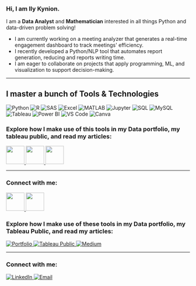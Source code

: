 ### Hi, I am Ily Kynion.  

I am a <b>Data Analyst</b> and <b>Mathematician</b> interested in all things Python and data-driven problem solving!</span>

- I am currently working on a meeting analyzer that generates a real-time engagement dashboard to track meetings' efficiency.
- I recently developed a Python/NLP tool that automates report generation, reducing and reports writing time.
- I am eager to collaborate on projects that apply programming, ML, and visualization to support decision-making.  

---

## I master a bunch of Tools & Technologies

<p align="left">
 <img src="https://img.shields.io/badge/-Python-3776AB?style=for-the-badge&logo=python&logoColor=white" title="Python" alt="Python" />
 <img src="https://img.shields.io/badge/-R-276DC3?style=for-the-badge&logo=r&logoColor=white" title="R" alt="R" />
 <img src="https://img.shields.io/badge/-SAS-1C4E80?style=for-the-badge&logo=sas&logoColor=white" title="SAS" alt="SAS" />
 <img src="https://img.shields.io/badge/-Excel-217346?style=for-the-badge&logo=microsoft-excel&logoColor=white" title="Microsoft Excel" alt="Excel" />
 <img src="https://img.shields.io/badge/-MATLAB-0076A8?style=for-the-badge&logo=mathworks&logoColor=white" title="MATLAB" alt="MATLAB" />
 <img src="https://img.shields.io/badge/-Jupyter-F37626?style=for-the-badge&logo=jupyter&logoColor=white" title="Jupyter Notebook" alt="Jupyter" />
 <img src="https://img.shields.io/badge/-SQL-4479A1?style=for-the-badge&logo=mysql&logoColor=white" title="SQL" alt="SQL" />
 <img src="https://img.shields.io/badge/-MySQL-4479A1?style=for-the-badge&logo=mysql&logoColor=white" title="MySQL" alt="MySQL" />
 <img src="https://img.shields.io/badge/-Tableau-E97627?style=for-the-badge&logo=tableau&logoColor=white" title="Tableau" alt="Tableau" />
 <img src="https://img.shields.io/badge/-Power%20BI-F2C811?style=for-the-badge&logo=powerbi&logoColor=black" title="Power BI" alt="Power BI" />
 <img src="https://img.shields.io/badge/-VS%20Code-007ACC?style=for-the-badge&logo=visual-studio-code&logoColor=white" title="Visual Studio Code" alt="VS Code" />
 <img src="https://img.shields.io/badge/-Canva-00C4CC?style=for-the-badge&logo=canva&logoColor=white" title="Canva" alt="Canva" />
</p>

### Explore how I make use of this tools in my Data portfolio, my tableau public, and read my articles:

<a href="https://your-portfolio-link.com">
  <img src="https://cdn.jsdelivr.net/gh/devicons/devicon/icons/html5/html5-original.svg" width="50" height="50"/>
</a>
<a href="https://public.tableau.com/app/profile/ily.kynion.coulibaly/vizzes">
  <img src="https://cdn.worldvectorlogo.com/logos/tableau-software.svg" width="50" height="50"/>
</a>
<a href="https://medium.com/@k.ilycoulibaly">
  <img src="https://upload.wikimedia.org/wikipedia/commons/e/ec/Medium_logo_Monogram.svg" width="50" height="50"/>
</a>

---

### Connect with me: 

<a href="https://www.linkedin.com/in/ily-kynion-coulibaly-05602a189/">
  <img src="https://cdn.jsdelivr.net/gh/devicons/devicon/icons/linkedin/linkedin-original.svg" width="50" height="50"/>
</a>
<a href="mailto:icoulibaly1@babson.edu">
    <img src="https://img.icons8.com/color/48/microsoft-outlook-2019.png" width="50" height="50"/>
  </a>

</p>

### Explore how I make use of these tools in my Data portfolio, my Tableau Public, and read my articles:

<p align="left">
  <a href="https://your-portfolio-link.com">
    <img src="https://img.shields.io/badge/-Portfolio-000000?style=for-the-badge&logo=notion&logoColor=white" title="Data Portfolio" alt="Portfolio" />
  </a>
  <a href="https://public.tableau.com/app/profile/ily.kynion.coulibaly/vizzes">
    <img src="https://img.shields.io/badge/-Tableau%20Public-E97627?style=for-the-badge&logo=tableau&logoColor=white" title="Tableau Public" alt="Tableau Public" />
  </a>
  <a href="https://medium.com/@k.ilycoulibaly">
    <img src="https://img.shields.io/badge/-Medium-12100E?style=for-the-badge&logo=medium&logoColor=white" title="Medium Articles" alt="Medium" />
  </a>
</p>

---

### Connect with me:

<p align="left">
  <a href="https://www.linkedin.com/in/ily-kynion-coulibaly-05602a189/">
    <img src="https://img.shields.io/badge/-LinkedIn-0A66C2?style=for-the-badge&logo=linkedin&logoColor=white" title="LinkedIn Profile" alt="LinkedIn" />
  </a>
  <a href="mailto:icoulibaly1@babson.edu">
    <img src="https://img.shields.io/badge/-Email-D14836?style=for-the-badge&logo=gmail&logoColor=white" title="Send Email" alt="Email" />
  </a>
</p>

